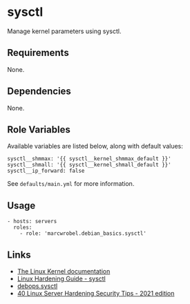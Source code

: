 # sysctl

Manage kernel parameters using sysctl.

## Requirements

None.

## Dependencies

None.

## Role Variables

Available variables are listed below, along with default values:

    sysctl__shmmax: '{{ sysctl__kernel_shmmax_default }}'
    sysctl__shmall: '{{ sysctl__kernel_shmall_default }}'
    sysctl__ip_forward: false

See `defaults/main.yml` for more information.

## Usage

    - hosts: servers
      roles:
        - role: 'marcwrobel.debian_basics.sysctl'

## Links

- [The Linux Kernel documentation](https://www.kernel.org/doc/html/latest/)
- [Linux Hardening Guide - sysctl](https://madaidans-insecurities.github.io/guides/linux-hardening.html#sysctl)
- [debops.sysctl](https://github.com/debops/debops/tree/master/ansible/roles/sysctl)
- [40 Linux Server Hardening Security Tips - 2021 edition](https://www.cyberciti.biz/tips/linux-security.html)
